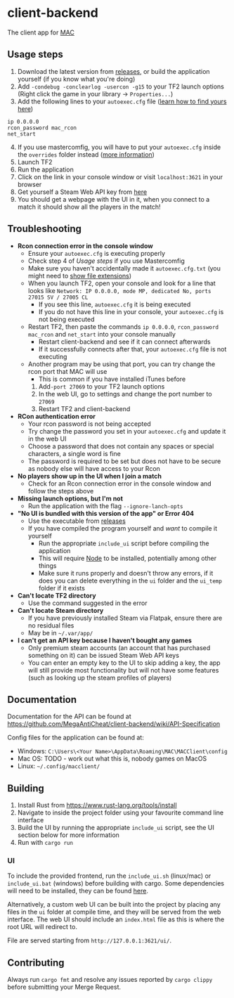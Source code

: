 # client-backend


The client app for [MAC](https://github.com/MegaAntiCheat)

## Usage steps
1. Download the latest version from [releases](https://github.com/MegaAntiCheat/client-backend/releases), or build the application yourself (if you know what you're doing)
2. Add `-condebug -conclearlog -usercon -g15` to your TF2 launch options (Right click the game in your library -> `Properties...`)
3. Add the following lines to your `autoexec.cfg` file ([learn how to find yours here](https://steamcommunity.com/sharedfiles/filedetails/?id=3112357964))
```
ip 0.0.0.0
rcon_password mac_rcon
net_start
```
4. If you use mastercomfig, you will have to put your `autoexec.cfg` inside the `overrides` folder instead ([more information](https://docs.mastercomfig.com/9.9.3/customization/custom_configs))
5. Launch TF2
6. Run the application
7. Click on the link in your console window or visit `localhost:3621` in your browser
8. Get yourself a Steam Web API key from [here](https://steamcommunity.com/dev/apikey)
9. You should get a webpage with the UI in it, when you connect to a match it should show all the players in the match!

## Troubleshooting

- **Rcon connection error in the console window**
  - Ensure your `autoexec.cfg` is executing properly
  - Check step 4 of *Usage steps* if you use Mastercomfig
  - Make sure you haven't accidentally made it `autoexec.cfg.txt` (you might need to [show file extensions](https://www.howtogeek.com/205086/beginner-how-to-make-windows-show-file-extensions/))
  - When you launch TF2, open your console and look for a line that looks like `Network: IP 0.0.0.0, mode MP, dedicated No, ports 27015 SV / 27005 CL`
    - If you see this line, `autoexec.cfg` it is being executed
    - If you do not have this line in your console, your `autoexec.cfg` is not being executed
  - Restart TF2, then paste the commands `ip 0.0.0.0`, `rcon_password mac_rcon` and `net_start` into your console manually
    - Restart client-backend and see if it can connect afterwards
    - If it successfully connects after that, your `autoexec.cfg` file is not executing
  - Another program may be using that port, you can try change the rcon port that MAC will use
    - This is common if you have installed iTunes before
    1. Add`-port 27069` to your TF2 launch options
    2. In the web UI, go to settings and change the port number to `27069`
    3. Restart TF2 and client-backend
- **RCon authentication error**
  - Your rcon password is not being accepted
  - Try change the password you set in your `autoexec.cfg` and update it in the web UI
  - Choose a password that does not contain any spaces or special characters, a single word is fine
  - The password is required to be set but does not have to be secure as nobody else will have access to your Rcon
- **No players show up in the UI when I join a match**
  - Check for an Rcon connection error in the console window and follow the steps above
- **Missing launch options, but I'm not**
  - Run the application with the flag `--ignore-lanch-opts`
- **"No UI is bundled with this version of the app" or Error 404**
  - Use the executable from [releases](https://github.com/MegaAntiCheat/client-backend/releases)
  - If you have compiled the program yourself and *want* to compile it yourself
    - Run the appropriate `include_ui` script before compiling the application
    - This will require [Node](https://nodejs.org/en/download/package-manager) to be installed, potentially among other things
    - Make sure it runs properly and doesn't throw any errors, if it does you can delete everything in the `ui` folder and the `ui_temp` folder if it exists
- **Can't locate TF2 directory**
  - Use the command suggested in the error
- **Can't locate Steam directory**
  - If you have previously installed Steam via Flatpak, ensure there are no residual files
  - May be in `~/.var/app/`
- **I can't get an API key because I haven't bought any games**
  - Only premium steam accounts (an account that has purchased something on it) can be issued Steam Web API keys
  - You can enter an empty key to the UI to skip adding a key, the app will still provide most functionality but will not have some features (such as looking up the steam profiles of players)

## Documentation
Documentation for the API can be found at https://github.com/MegaAntiCheat/client-backend/wiki/API-Specification

Config files for the application can be found at:
- Windows: `C:\Users\<Your Name>\AppData\Roaming\MAC\MACClient\config`
- Mac OS: TODO - work out what this is, nobody games on MacOS
- Linux: `~/.config/macclient/`

## Building
1. Install Rust from https://www.rust-lang.org/tools/install
2. Navigate to inside the project folder using your favourite command line interface
3. Build the UI by running the appropriate `include_ui` script, see the UI section below for more information
4. Run with `cargo run`

### UI
To include the provided frontend, run the `include_ui.sh` (linux/mac) or `include_ui.bat` (windows) before building with cargo. Some dependencies will need to be installed, they can be found [here](https://github.com/MegaAntiCheat/MegaAntiCheat-UI).

Alternatively, a custom web UI can be built into the project by placing any files in the `ui` folder at compile time, and they will be served from the web interface. The web UI should include an `index.html` file as this is where the root URL will redirect to.

File are served starting from `http://127.0.0.1:3621/ui/`.

## Contributing
Always run `cargo fmt` and resolve any issues reported by `cargo clippy` before submitting your Merge Request.
